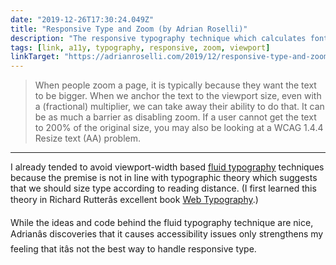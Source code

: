 ```yaml
---
date: "2019-12-26T17:30:24.049Z"
title: "Responsive Type and Zoom (by Adrian Roselli)"
description: "The responsive typography technique which calculates font size based on viewport width can pose accessibility problems."
tags: [link, a11y, typography, responsive, zoom, viewport]
linkTarget: "https://adrianroselli.com/2019/12/responsive-type-and-zoom.html"
---
```

> When people zoom a page, it is typically because they want the text to be bigger. When we anchor the text to the viewport size, even with a (fractional) multiplier, we can take away their ability to do that. It can be as much a barrier as disabling zoom. If a user cannot get the text to 200% of the original size, you may also be looking at a WCAG 1.4.4 Resize text (AA) problem.
---

I already tended to avoid viewport-width based [fluid typography](https://css-tricks.com/snippets/css/fluid-typography/) techniques because the premise is not in line with typographic theory which suggests that we should size type according to reading distance. (I first learned this theory in Richard Rutterâs excellent book [Web Typography](http://book.webtypography.net/).)

While the ideas and code behind the fluid typography technique are nice, Adrianâs discoveries that it causes accessibility issues only strengthens my feeling that itâs not the best way to handle responsive type.